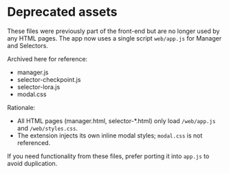 # Deprecated assets

These files were previously part of the front-end but are no longer used by any HTML pages. The app now uses a single script `web/app.js` for Manager and Selectors.

Archived here for reference:
- manager.js
- selector-checkpoint.js
- selector-lora.js
- modal.css

Rationale:
- All HTML pages (manager.html, selector-*.html) only load `/web/app.js` and `/web/styles.css`.
- The extension injects its own inline modal styles; `modal.css` is not referenced.

If you need functionality from these files, prefer porting it into `app.js` to avoid duplication.

